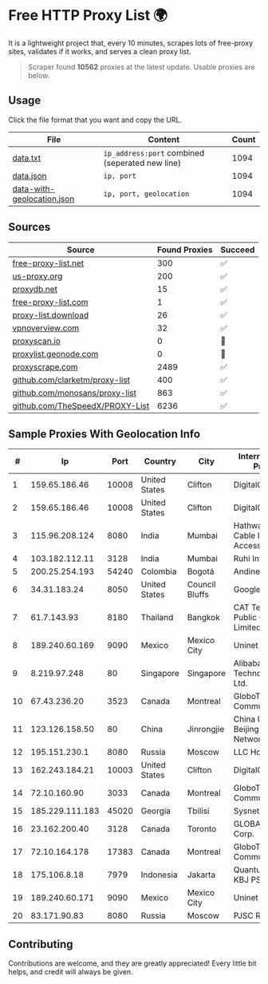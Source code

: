 
# Free HTTP Proxy List 🌍

It is a lightweight project that, every 10 minutes, scrapes lots of free-proxy sites, validates if it works, and serves a clean proxy list.


> Scraper found **10562** proxies at the latest update. Usable proxies are below.

## Usage

Click the file format that you want and copy the URL.


|File|Content|Count|
|----|-------|-----|
|[data.txt](https://raw.githubusercontent.com/themiralay/Proxy-List-World/master/data.txt)|`ip_address:port` combined (seperated new line)|1094|
|[data.json](https://raw.githubusercontent.com/themiralay/Proxy-List-World/master/data.json)|`ip, port`|1094|
|[data-with-geolocation.json](https://raw.githubusercontent.com/themiralay/Proxy-List-World/master/data-with-geolocation.json)|`ip, port, geolocation`|1094|

## Sources

|Source|Found Proxies|Succeed|
|------|-------------|-------|
|[free-proxy-list.net](https://free-proxy-list.net)|300|✅|
|[us-proxy.org](https://www.us-proxy.org)|200|✅|
|[proxydb.net](http://proxydb.net)|15|✅|
|[free-proxy-list.com](https://free-proxy-list.com/?page=&port=&type%5B%5D=http&type%5B%5D=https&up_time=0&search=Search)|1|✅|
|[proxy-list.download](https://www.proxy-list.download/HTTP)|26|✅|
|[vpnoverview.com](https://vpnoverview.com/privacy/anonymous-browsing/free-proxy-servers)|32|✅|
|[proxyscan.io](https://www.proxyscan.io)|0|🚫|
|[proxylist.geonode.com](https://proxylist.geonode.com/api/proxy-list?limit=300&page=1&sort_by=lastChecked&sort_type=desc&protocols=http,https)|0|🚫|
|[proxyscrape.com](https://api.proxyscrape.com/v2/?request=displayproxies&protocol=http&timeout=10000&country=all&ssl=all&anonymity=all)|2489|✅|
|[github.com/clarketm/proxy-list](https://raw.githubusercontent.com/clarketm/proxy-list/master/proxy-list-raw.txt)|400|✅|
|[github.com/monosans/proxy-list](https://raw.githubusercontent.com/monosans/proxy-list/main/proxies/http.txt)|863|✅|
|[github.com/TheSpeedX/PROXY-List](https://raw.githubusercontent.com/TheSpeedX/PROXY-List/master/http.txt)|6236|✅|


## Sample Proxies With Geolocation Info

|#|Ip|Port|Country|City|Internet Service Provider|
|-|--|----|-------|----|-------------------------|
|1|159.65.186.46|10008|United States|Clifton|DigitalOcean, LLC|
|2|159.65.186.46|10008|United States|Clifton|DigitalOcean, LLC|
|3|115.96.208.124|8080|India|Mumbai|Hathway IP over Cable Internet Access|
|4|103.182.112.11|3128|India|Mumbai|Ruhi Infotech|
|5|200.25.254.193|54240|Colombia|Bogotá|Andinet ON Line|
|6|34.31.183.24|8050|United States|Council Bluffs|Google LLC|
|7|61.7.143.93|8180|Thailand|Bangkok|CAT Telecom Public Company Limited|
|8|189.240.60.169|9090|Mexico|Mexico City|Uninet S.A. de C.V.|
|9|8.219.97.248|80|Singapore|Singapore|Alibaba (US) Technology Co., Ltd.|
|10|67.43.236.20|3523|Canada|Montreal|GloboTech Communications|
|11|123.126.158.50|80|China|Jinrongjie|China Unicom Beijing Province Network|
|12|195.151.230.1|8080|Russia|Moscow|LLC Home Me MC|
|13|162.243.184.21|10003|United States|Clifton|DigitalOcean, LLC|
|14|72.10.160.90|3033|Canada|Montreal|GloboTech Communications|
|15|185.229.111.183|45020|Georgia|Tbilisi|Sysnet LLC|
|16|23.162.200.40|3128|Canada|Toronto|GLOBALTELEHOST Corp.|
|17|72.10.164.178|17383|Canada|Montreal|GloboTech Communications|
|18|175.106.8.18|7979|Indonesia|Jakarta|Quantum Dist POP KBJ PS-SH|
|19|189.240.60.171|9090|Mexico|Mexico City|Uninet S.A. de C.V.|
|20|83.171.90.83|8080|Russia|Moscow|PJSC Rostelecom|



## Contributing

Contributions are welcome, and they are greatly appreciated! Every
little bit helps, and credit will always be given.

